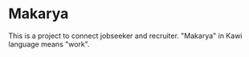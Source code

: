 # Makarya
This is a project to connect jobseeker and recruiter. "Makarya" in Kawi language means "work".
